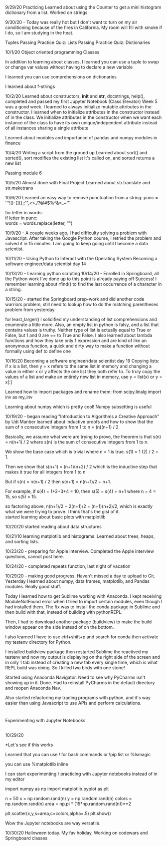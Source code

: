 9/29/20 Practicing
Learned about using the Counter to get a mini histogram dictionary from a list. 
Worked on strings

9/30/20 - Today was really hot but I don't want to turn on my air conditioning because of the fires in California. My room will fill with smoke if I do, so I am studying in the heat. 

Tuples
Passing Practice Quiz: Lists
Passing Practice Quiz: Dictionaries

10/1/20
Object oriented programming
Classes


In addition to learning about classes, I learned you can use a tuple to swap or change var values without having to declare a new variable

I learned you can use comprehensions on dictionaries 

I learned about f-strings

10/2/20
Learned about constructors, __init__ and __str__, docstrings, help(), completed and passed my first Jupyter Notebook (Class Elevator) 
Week 5 was a good week. I learned to always initialize mutable attributes in the constructor. I learned when to initialize attributes in the constructor instead of in the class. We initialize attributes in the constructor when we want each instance of the class to have its own unique/independent attribute instead of all instances sharing a single attribute

Learned about modules and importance of pandas and numpy modules in finance

10/4/20
Writing a script from the ground up
Learned about sort() and sorted(), sort modifies the existing list it's called on, and sorted returns a new list 

Passing module 6

10/5/20 Almost done with Final Project
Learned about str.translate and str.maketrans

10/6/20
Learned an easy way to remove punctuation from a string:
punc = '''!()-[]{};:'"\,<>./?@#$%^&*_~'''

for letter in words:  
  if letter in punc:  
    words = words.replace(letter, "")

10/9/20 - A couple weeks ago, I had difficulty solving a problem with Javascript. After taking the Google Python course, I retried the problem and solved it in 15 minutes. I am going to keep going until I become a data scientist. 

10/11/20 - Using Python to Interact with the Operating System
Becoming a software engineer/data scientist day 14

10/13/20 - Learning python scripting
10/14/20 - Enrolled in Springboard, all the Python work I've done up to this point is already paying off
Success! I remember learning about rfind() to find the last occurrence of a character in a string. 

10/15/20 - started the Springboard prep-work and did another code warriors problem, still need to lookup how to do the matching parentheses problem from yesterday

for least_larger() I solidified my understanding of list comprehensions and enumerate a little more. Also, an empty list in python is falsy, and a list that contains values is truthy. Neither type of list is actually equal to True or False, but 1 and 0 are == to True and False. I also learned about lambda functions and how they take only 1 expression and are kind of like an anonymous function, a quick and dirty way to make a function without formally using def to define one

10/16/20 Becoming a software engineer/data scientist day 19
Copying lists: if x is a list, then y = x refers to the same list in memory and changing a value in either x or y affects the one list they both refer to. 
To truly copy the values of a list and make an entirely new list in memory, use y = list(x) or y = x[:]

Learned how to import packages and rename them:
from scipy.linalg import inv as my_inv

Learning about numpy which is pretty cool! Numpy subsetting is useful

10/19/20 - began reading "Introduction to Algorithms a Creative Approach" by Udi Manber learned about inductive proofs and how to show that the sum of n consecutive integers from 1 to n = (n)(n+1) / 2

Basically, we assume what were are trying to prove, the theorem is that s(n) = n(n+1) / 2 where s(n) is the sum of consecutive integers from 1 to n. 

We show the base case which is trivial where n = 1 is true. s(1) = 1 (2) / 2 = 1. 

Then we show that s(n+1) = (n+1)(n+2) / 2 which is the inductive step that makes it true for all integers from 1 to n. 

But if s(n) = n(n+1) / 2 then s(n+1) = n(n+1)/2 + n+1. 

For example, if s(4) = 1+2+3+4 = 10, then s(5) = s(4) + n+1 where n = 4 = 15, so s(5) = 15. 

so factoring above, n(n+1)/2 + 2(n+1)/2 = (n+1)(n+2)/2, which is exactly what we were trying to prove. I think that's the gist of it.  
started learning about basic plots with matplotlib

10/20/20 started reading about data structures

10/21/10 learning matplotlib and histograms. Learned about trees, heaps, and sorting lists. 

10/23/20 - preparing for Apple interview. Completed the Apple interview questions, cannot post here. 

10/24/20 - completed repeats function, last night of vacation

10/29/20 - making good progress. Haven't missed a day to upload to Git. Yesterday I learned about numpy, data frames, matplotlib, and Pandas modules. Really good stuff. 

Today I learned how to get Sublime working with Anaconda. I kept receiving ModuleNotFound error when I tried to import certain modules, even though I had installed them. The fix was to install the conda package in Sublime and then build with that, instead of building with pythonREPL. 

Then, I had to download another package (buildview) to make the build window appear on the side instead of on the bottom. 

I also learned I have to use ctrl+shift+p and search for conda then activate my testenv directory for Python.

I installed buildview package then restarted Sublime the reactived my testenv and now my output is displaying on the right side of the screen and in only 1 tab instead of creating a new tab every single time, which is what REPL build was doing. So I killed two birds with one stone! 

Started using Anaconda Navigator. Need to see why PyCharms isn't showing up in it. Done. Had to reinstall PyCharms in the default directory and reopen Anaconda Nav. 

Also started refactoring my trading programs with python, and it's way easier than using Javascript to use APIs and perform calculations. 

#
Experimenting with Jupyter Notebooks

##
10/29/20

*Let's see if this works

Learned that you can use ! for bash commands or 
!pip list or %lsmagic

you can use %matplotlib inline 

I can start experimenting / practicing with Jupyter notebooks instead of in my editor

import numpy as np
import matplotlib.pyplot as plt

n = 50 
x = np.random.rand(n)
y = np.random.rand(n)
colors = np.random.rand(n)
area = np.pi * (15*np.random.rand(n))**2

plt.scatter(x,y,s=area,c=colors,alpha=.5)
plt.show()



Wow the Jupyter notebooks are way versatile. 

10/30/20 Halloween today. My fav holiday. Working on codewars and Springboard classes
